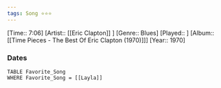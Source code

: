 ```yaml
---
tags: Song ⭐⭐⭐ 
---
```

[Time:: 7:06]
[Artist:: [[Eric Clapton]] ]
[Genre:: Blues]
[Played:: ]
[Album:: [[Time Pieces - The Best Of Eric Clapton (1970)]]]
[Year:: 1970]
### Dates
````dataview
TABLE Favorite_Song
WHERE Favorite_Song = [[Layla]]
````